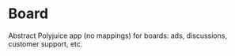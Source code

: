 Board
==================

Abstract Polyjuice app (no mappings) for boards: ads, discussions, customer support, etc.
